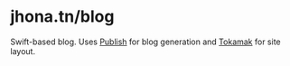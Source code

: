 # jhona.tn/blog

Swift-based blog. Uses [Publish](https://github.com/JohnSundell/Publish) for blog generation and [Tokamak](https://github.com/TokamakUI/Tokamak) for site layout.
